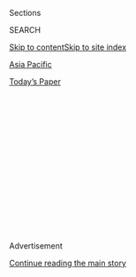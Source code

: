 <div id="app">

<div>

<div>

<div>

<div class="NYTAppHideMasthead css-1q2w90k e1suatyy0">

<div class="section css-ui9rw0 e1suatyy2">

<div class="css-eph4ug er09x8g0">

<div class="css-6n7j50">

</div>

<span class="css-1dv1kvn">Sections</span>

<div class="css-10488qs">

<span class="css-1dv1kvn">SEARCH</span>

</div>

[Skip to content](#site-content)[Skip to site index](#site-index)

</div>

<div id="masthead-section-label" class="css-1wr3we4 eaxe0e00">

[Asia
Pacific](https://www.nytimes3xbfgragh.onion/section/world/asia)

</div>

<div class="css-10698na e1huz5gh0">

</div>

</div>

<div id="masthead-bar-one" class="section hasLinks css-15hmgas e1csuq9d3">

<div class="css-uqyvli e1csuq9d0">

</div>

<div class="css-1uqjmks e1csuq9d1">

</div>

<div class="css-9e9ivx">

[](https://myaccount.nytimes3xbfgragh.onion/auth/login?response_type=cookie&client_id=vi)

</div>

<div class="css-1bvtpon e1csuq9d2">

[Today’s
Paper](https://www.nytimes3xbfgragh.onion/section/todayspaper)

</div>

</div>

</div>

</div>

<div data-aria-hidden="false">

<div id="site-content" data-role="main">

<div>

<div class="css-1aor85t" style="opacity:0.000000001;z-index:-1;visibility:hidden">

<div class="css-1hqnpie">

<div class="css-epjblv">

<span class="css-17xtcya">[Asia
Pacific](/section/world/asia)</span><span class="css-x15j1o">|</span><span class="css-fwqvlz">Worst
Clash in Decades on Disputed India-China Border Kills 20 Indian
Troops</span>

</div>

<div class="css-k008qs">

<div class="css-1iwv8en">

<span class="css-18z7m18"></span>

<div>

</div>

</div>

<span class="css-1n6z4y">https://nyti.ms/30KpacT</span>

<div class="css-1705lsu">

<div class="css-4xjgmj">

<div class="css-4skfbu" data-role="toolbar" data-aria-label="Social Media Share buttons, Save button, and Comments Panel with current comment count" data-testid="share-tools">

  - 
  - 
  - 
  - 
    
    <div class="css-6n7j50">
    
    </div>

  - 
  - 

</div>

</div>

</div>

</div>

</div>

</div>

<div class="css-13pd83m">

</div>

<div id="top-wrapper" class="css-1sy8kpn">

<div id="top-slug" class="css-l9onyx">

Advertisement

</div>

[Continue reading the main
story](#after-top)

<div class="ad top-wrapper" style="text-align:center;height:100%;display:block;min-height:250px">

<div id="top" class="place-ad" data-position="top" data-size-key="top">

</div>

</div>

<div id="after-top">

</div>

</div>

<div>

<div id="sponsor-wrapper" class="css-1hyfx7x">

<div id="sponsor-slug" class="css-19vbshk">

Supported by

</div>

[Continue reading the main
story](#after-sponsor)

<div id="sponsor" class="ad sponsor-wrapper" style="text-align:center;height:100%;display:block">

</div>

<div id="after-sponsor">

</div>

</div>

<div class="css-186x18t">

</div>

<div class="css-1vkm6nb ehdk2mb0">

# Worst Clash in Decades on Disputed India-China Border Kills 20 Indian Troops

</div>

Under nationalist leaders, the nuclear-armed rivals have been
increasingly assertive toward neighbors, risking open conflict. They
have contested their Himalayan border for generations.

<div class="css-79elbk" data-testid="photoviewer-wrapper">

<div class="css-z3e15g" data-testid="photoviewer-wrapper-hidden">

</div>

<div class="css-1a48zt4 ehw59r15" data-testid="photoviewer-children">

![<span class="css-16f3y1r e13ogyst0" data-aria-hidden="true">Protesting
in Ahmedabad, India, on Tuesday after 20 Indian soldiers were killed in
a confrontation with Chinese troops along their disputed border high in
the
Himalayas.</span><span class="css-cnj6d5 e1z0qqy90" itemprop="copyrightHolder"><span class="css-1ly73wi e1tej78p0">Credit...</span><span><span>Ajit
Solanki/Associated
Press</span></span></span>](https://static01.graylady3jvrrxbe.onion/images/2020/06/16/world/16india-china2/merlin_173582595_29c6957d-37f0-4340-90f5-20e2fa36dc03-articleLarge.jpg?quality=75&auto=webp&disable=upscale)

</div>

</div>

<div class="css-18e8msd">

<div class="css-otjvjh epjyd6m0">

<div class="css-nmf14i ey68jwv0" data-aria-hidden="true">

[![Jeffrey
Gettleman](https://static01.graylady3jvrrxbe.onion/images/2018/10/10/multimedia/author-jeffrey-gettleman/author-jeffrey-gettleman-thumbLarge.png
"Jeffrey Gettleman")](https://www.nytimes3xbfgragh.onion/by/jeffrey-gettleman)[![Hari
Kumar](https://static01.graylady3jvrrxbe.onion/images/2019/12/13/reader-center/author-hari-kumar/author-hari-kumar-thumbLarge.png
"Hari Kumar")](https://www.nytimes3xbfgragh.onion/by/hari-kumar)[![Sameer
Yasir](https://static01.graylady3jvrrxbe.onion/images/2019/11/22/reader-center/author-sameer-yasir/author-sameer-yasir-thumbLarge.png
"Sameer Yasir")](https://www.nytimes3xbfgragh.onion/by/sameer-yasir)

</div>

<div class="css-1baulvz">

By [<span class="css-1baulvz" itemprop="name">Jeffrey
Gettleman</span>](https://www.nytimes3xbfgragh.onion/by/jeffrey-gettleman),
[<span class="css-1baulvz" itemprop="name">Hari
Kumar</span>](https://www.nytimes3xbfgragh.onion/by/hari-kumar) and
[<span class="css-1baulvz last-byline" itemprop="name">Sameer
Yasir</span>](https://www.nytimes3xbfgragh.onion/by/sameer-yasir)

</div>

</div>

  - 
    
    <div class="css-ld3wwf e16638kd2">
    
    Published June 16, 2020Updated June 29,
    2020
    
    </div>

  - 
    
    <div class="css-4xjgmj">
    
    <div class="css-pvvomx" data-role="toolbar" data-aria-label="Social Media Share buttons, Save button, and Comments Panel with current comment count" data-testid="share-tools">
    
      - 
      - 
      - 
      - 
        
        <div class="css-6n7j50">
        
        </div>
    
      - 
      - 
    
    </div>
    
    </div>

</div>

</div>

<div class="section meteredContent css-1r7ky0e" name="articleBody" itemprop="articleBody">

<div class="css-1fanzo5 StoryBodyCompanionColumn">

<div class="css-53u6y8">

NEW DELHI — The worst [border clash between India and
China](https://www.nytimes3xbfgragh.onion/2020/06/17/world/asia/india-china-border-clashes.html)
in more than 40 years left 20 Indian soldiers dead and dozens believed
captured, Indian officials said on Tuesday, raising tensions between
nuclear-armed rivals who have increasingly been flexing their diplomatic
and military muscle.

For the past several weeks, after [a series of
brawls](https://www.nytimes3xbfgragh.onion/2020/05/30/world/asia/india-china-border.html)
along their disputed border, China and India have been building up their
forces in the remote Galwan Valley, high up in the Himalayas.

As they dug into opposing positions, adding tinder to a long-smoldering
conflict, China took an especially muscular posture, sending in
artillery, armored personnel carriers, dump trucks and excavators. On
Monday night, a huge fight broke out between Chinese and Indian troops
in roughly the same barren area where these two nations, the world’s
most populous, had fought a war in 1962.

Military and political analysts say the two countries do not want a
further escalation — particularly India, where military forces are
nowhere near as powerful as China’s — but they may struggle to find a
way out of the conflict that does not hint at backing down.

</div>

</div>

<div class="css-1fanzo5 StoryBodyCompanionColumn">

<div class="css-53u6y8">

Both countries and their nationalist leaders, President Xi Jinping of
China and Prime Minister [Narendra
Modi](https://www.nytimes3xbfgragh.onion/2020/06/17/world/asia/india-china-border-clashes.html)
of India, have taken increasingly assertive postures that pose real
risks of the conflict spinning out of control.

“Neither PM Modi or President Xi want a war, but neither can relinquish
their territorial claims either,” said [Ashley J.
Tellis,](https://carnegieendowment.org/experts/198)a senior fellow at
the Carnegie Endowment for International Peace in Washington.

</div>

</div>

<div class="css-79elbk" data-testid="photoviewer-wrapper">

<div class="css-z3e15g" data-testid="photoviewer-wrapper-hidden">

</div>

<div class="css-1a48zt4 ehw59r15" data-testid="photoviewer-children">

![<span class="css-16f3y1r e13ogyst0" data-aria-hidden="true">An Indian
soldier near a checkpoint along the Srinagar-Leh National highway,
limiting access to the disputed Ladakh region, on
Tuesday.</span><span class="css-cnj6d5 e1z0qqy90" itemprop="copyrightHolder"><span class="css-1ly73wi e1tej78p0">Credit...</span><span>Faisal
Khan/Anadolu Agency, via Getty
Images</span></span>](https://static01.graylady3jvrrxbe.onion/images/2020/06/16/world/16india-china/16india-china-articleLarge.jpg?quality=75&auto=webp&disable=upscale)

</div>

</div>

<div class="css-1fanzo5 StoryBodyCompanionColumn">

<div class="css-53u6y8">

What’s happening along the Himalayan border is an unusual kind of
warfare. As in the brawls last month, Chinese and Indian soldiers fought
fiercely without firing a shot — at least that’s what officials on both
sides contend. They say the soldiers followed their de facto border code
not to use firearms and went at each other with fists, rocks and wooden
clubs, some possibly studded with nails or wrapped in barbed wire.

At first, India’s military said only three Indian troops had been killed
in the clash, where the Ladakh region of India abuts Aksai Chin, an area
controlled by China but claimed by both countries. But late Tuesday
night, a military spokesman said that 17 other Indian soldiers had
succumbed to injuries sustained in the clash, bringing the total dead to
20.

</div>

</div>

<div class="css-1fanzo5 StoryBodyCompanionColumn">

<div class="css-53u6y8">

An Indian commander said dozens of soldiers were missing, apparently
captured by the Chinese. Indian television channels reported that
several Chinese soldiers had been killed, as well, citing high-level
Indian government sources. Chinese officials did not comment on that.

It’s not clear what India can do now. Mr. Modi and his Hindu nationalist
party have pursued a forceful foreign policy that emphasizes India’s
growing role in the world and last year, after a devastating suicide
attack that India blamed on a Pakistani terror group, Mr. Modi ordered
airstrikes on
[Pakistan](https://www.nytimes3xbfgragh.onion/2020/06/29/world/asia/pakistan-stock-exchange-shooting.html),
bringing the two countries to the brink of war.  
  
But India is in no shape to risk a war against China — especially now,
as it slips deeper into the economic and health crisis caused by the
coronavirus, which has cost the country more than 100 million
jobs.<span class="css-8l6xbc evw5hdy0"> </span>

“Whatever India might want to do it’s not in a position to do,” said
Bharat Karnad, a professor of security studies at the Center for Policy
Research at New Delhi.

“The Modi government is in a difficult position,” he said. “This is
bound to escalate.”

And, he added, “we are not prepared for this kind of escalation.”

Mr. Xi has been doubling [down on China’s territorial claims across
Asia](https://www.nytimes3xbfgragh.onion/2020/05/24/world/asia/china-hong-kong-taiwan.html),
backing up arguments with the threat of force or sometimes even the use
of force. In recent weeks, the Chinese have tightened their grip on the
semiautonomous region of Hong Kong; menaced Taiwan; and sunk a
Vietnamese fishing boat in the South China
Sea.

</div>

</div>

<div class="css-79elbk" data-testid="photoviewer-wrapper">

<div class="css-z3e15g" data-testid="photoviewer-wrapper-hidden">

</div>

<div class="css-1a48zt4 ehw59r15" data-testid="photoviewer-children">

<div class="css-1xdhyk6 erfvjey0">

<span class="css-1ly73wi e1tej78p0">Image</span>

<div class="css-zjzyr8">

<div data-testid="lazyimage-container" style="height:265.5111111111111px">

</div>

</div>

</div>

<span class="css-16f3y1r e13ogyst0" data-aria-hidden="true">China’s
leader, Xi Jinping, and Prime Minister Narendra Modi of India in
Mamallapuram, India, last
year.</span><span class="css-cnj6d5 e1z0qqy90" itemprop="copyrightHolder"><span class="css-1ly73wi e1tej78p0">Credit...</span><span>Associated
Press</span></span>

</div>

</div>

<div class="css-1fanzo5 StoryBodyCompanionColumn">

<div class="css-53u6y8">

The upshot, scholars say, is a dangerous break from the past. China and
India, with their growing ambitions and growing militaries are
increasingly bumping up against each other along their 2,100-mile
border.

</div>

</div>

<div class="css-1fanzo5 StoryBodyCompanionColumn">

<div class="css-53u6y8">

“Over the past several decades there’s been incessant confrontation
between China and India, but proudly there have been no shots fired or
deaths,” said Long Xingchun, a professor at China West Normal University
in southwest China who studies relations with India.  
  
But now, he added, neither side is as willing to compromise, raising the
risks of more fighting, even if the countries don’t actually want to go
to war.

“There was no reason for this to happen,” he said. “Unless it was a
military standoff that got out of control.”

The State Department in Washington said the United States was “closely
monitoring”<span class="css-8l6xbc evw5hdy0"> </span>the dispute. “Both
India and China have expressed a desire to de-escalate, and we support a
peaceful resolution of the current situation,” the department said in a
statement.

It’s difficult to know the exact trigger or severity of the fighting.
[The Galwan
Valley](https://www.indiatoday.in/india/story/india-china-border-faceoff-exclusive-maps-pangong-tso-ladakh-galwan-1688727-2020-06-13)
is a rocky, icy, inhospitable slice of the Himalayas, off-limits to all
but a few lonely herdsmen and Indian and Chinese troops. Each side was
quick to blame the other for violence along the Line of Actual Control,
the boundary that emerged from the 1962 war.

“The Indian military broke their promises and once again crossed the
Line of Actual Control to engage in illegal activities,” Col. Zhang
Shuili, a Chinese military spokesman, said [in a
statement](http://m.news.cctv.com/2020/06/16/ARTI5CoAVcHZBNXfje73CE1y200616.shtml).
“They deliberately launched a provocative assault, leading to an intense
physical clash that caused death and
injury.”

</div>

</div>

<div id="china-india-border-map" class="section interactive-content interactive-size-scoop css-1yis4ty" data-id="100000007165222">

<div class="css-17ih8de interactive-body" data-sourceid="100000007165222">

<div id="g-india_china_conflicts-box" class="ai2html">

<div id="g-india_china_conflicts-1200" class="g-artboard" style="width:1200px; height:845px;" data-aspect-ratio="1.42" data-min-width="1200">

<div style="">

</div>

![](data:image/gif;base64,R0lGODlhCgAKAIAAAB8fHwAAACH5BAEAAAAALAAAAAAKAAoAAAIIhI+py+0PYysAOw==)

<div id="g-ai0-1" class="g-disputed_label g-aiAbs" style="top:5.5621%;left:33.9829%;width:12.6667%;">

Line of
Actual

Control

</div>

<div id="g-ai0-2" class="g-country_labels g-aiAbs g-aiPointText" style="top:6.8931%;margin-top:-8.2px;left:92.5532%;margin-left:-34px;width:68px;">

CHINA

</div>

<div id="g-ai0-3" class="g-country_labels g-aiAbs g-aiPointText" style="top:9.4967%;margin-top:-8.2px;left:82.296%;margin-left:-46.5px;width:93px;">

PAKISTAN

</div>

<div id="g-ai0-4" class="g-conflict_labels g-aiAbs g-aiPointText" style="top:9.8537%;margin-top:-9.3px;left:14.4754%;margin-left:-82px;width:164px;">

Diamer Bhasha
dam

</div>

<div id="g-ai0-5" class="g-country_labels g-aiAbs g-aiPointText" style="top:11.1625%;margin-top:-10.3px;left:27.9222%;margin-left:-38px;width:76px;">

CHINA

</div>

<div id="g-ai0-6" class="g-country_labels g-aiAbs g-aiPointText" style="transform: matrix(0.9276,0.3737,-0.3737,0.9276,0,0);transform-origin: 50% 56.0629385120933%;-webkit-transform: matrix(0.9276,0.3737,-0.3737,0.9276,0,0);-webkit-transform-origin: 50% 56.0629385120933%;-ms-transform: matrix(0.9276,0.3737,-0.3737,0.9276,0,0);-ms-transform-origin: 50% 56.0629385120933%;top:12.3369%;margin-top:-8.2px;left:92.0154%;margin-left:-34.5px;width:69px;">

NEPAL

</div>

<div id="g-ai0-7" class="g-label-test g-aiAbs g-aiPointText" style="top:16.7201%;margin-top:-27.3px;left:23.0335%;margin-left:-81.5px;width:163px;">

GILGIT-

BALTISTAN

Controlled by
Pakistan

</div>

<div id="g-ai0-8" class="g-country_labels g-aiAbs g-aiPointText" style="top:16.479%;margin-top:-9.2px;left:89.6147%;margin-left:-55px;width:110px;">

Area of
detail

</div>

<div id="g-ai0-9" class="g-disputed_label g-aiAbs g-aiPointText" style="top:17.7846%;margin-top:-19.3px;left:49.4587%;width:155px;">

Disputed borders

or cease-fire
lines

</div>

<div id="g-ai0-10" class="g-country_labels g-aiAbs g-aiPointText" style="top:18.8548%;margin-top:-10.3px;left:41.2601%;margin-left:-38px;width:76px;">

CHINA

</div>

<div id="g-ai0-11" class="g-country_labels g-aiAbs g-aiPointText" style="top:21.2126%;margin-top:-8.2px;left:87.2177%;margin-left:-31.5px;width:63px;">

INDIA

</div>

<div id="g-ai0-12" class="g-conflict_labels g-aiAbs g-aiPointText" style="top:22.7531%;margin-top:-10.3px;left:37.2921%;width:119px;">

Galwan
Valley

</div>

<div id="g-ai0-13" class="g-_Layer_ g-aiAbs g-aiPointText" style="top:27.4893%;margin-top:-9.3px;left:24.26%;margin-left:-70px;width:140px;">

Controlled by
India

</div>

<div id="g-ai0-14" class="g-water_labels g-aiAbs g-aiPointText" style="top:29.4154%;margin-top:-14.6px;left:94.2305%;margin-left:-28px;width:56px;">

Bay
of

Bengal

</div>

<div id="g-ai0-15" class="g-conflict_labels g-aiAbs g-aiPointText" style="top:31.7472%;margin-top:-9.3px;left:40.7122%;width:110px;">

Pangong
Tso

</div>

<div id="g-ai0-16" class="g-water_labels g-aiAbs g-aiPointText" style="top:32.6106%;margin-top:-14.6px;left:81.8754%;margin-left:-31px;width:62px;">

Arabian

Sea

</div>

<div id="g-ai0-17" class="g-country_labels g-aiAbs g-aiPointText" style="top:33.2846%;margin-top:-18.3px;left:21.6389%;margin-left:-71px;width:142px;">

JAMMU

AND
KASHMIR

</div>

<div id="g-ai0-18" class="g-country_labels g-aiAbs g-aiPointText" style="top:32.2195%;margin-top:-9.3px;left:33.8162%;margin-left:-44.5px;width:89px;">

LADAKH

</div>

<div id="g-ai0-19" class="g-country_labels g-aiAbs g-aiPointText" style="top:38.1447%;margin-top:-10.3px;left:61.6368%;margin-left:-38px;width:76px;">

CHINA

</div>

<div id="g-ai0-20" class="g-country_labels g-aiAbs g-aiPointText" style="top:39.5649%;margin-top:-10.3px;left:42.324%;margin-left:-34.5px;width:69px;">

CHINA

</div>

<div id="g-ai0-21" class="g-country_labels g-aiAbs g-aiPointText" style="top:45.482%;margin-top:-10.3px;left:7.248%;margin-left:-53px;width:106px;">

PAKISTAN

</div>

<div id="g-ai0-22" class="g-conflict_labels g-aiAbs g-aiPointText" style="top:58.4927%;margin-top:-18.3px;left:50.6051%;margin-left:-41px;width:82px;">

Lipulekh

Pass

</div>

<div id="g-ai0-23" class="g-country_labels g-aiAbs g-aiPointText" style="top:70.5708%;margin-top:-10.3px;left:31.3018%;margin-left:-35px;width:70px;">

INDIA

</div>

<div id="g-ai0-24" class="g-conflict_labels g-aiAbs g-aiPointText" style="top:77.3093%;margin-top:-9.3px;left:90.991%;margin-left:-39.5px;width:79px;">

Naku
La

</div>

<div id="g-ai0-25" class="g-country_labels g-aiAbs g-aiPointText" style="top:79.6832%;margin-top:-10.3px;left:66.5271%;margin-left:-38.5px;width:77px;">

NEPAL

</div>

<div id="g-ai0-26" class="g-country_labels g-aiAbs g-aiPointText" style="top:86.9022%;margin-top:-10.3px;left:96.7575%;margin-left:-46.5px;width:93px;">

BHUTAN

</div>

<div id="g-ai0-27" class="g-country_labels g-aiAbs g-aiPointText" style="top:94.9494%;margin-top:-10.3px;left:2.4509%;width:93px;">

100
miles

</div>

<div id="g-ai0-28" class="g-country_labels g-aiAbs g-aiPointText" style="top:97.7897%;margin-top:-10.3px;left:93.932%;margin-left:-69.5px;width:139px;">

BANGLADESH

</div>

</div>

<div id="g-india_china_conflicts-900" class="g-artboard" style="width:900px; height:633.750000000007px;" data-aspect-ratio="1.42" data-min-width="900" data-max-width="1199">

<div style="">

</div>

![](data:image/gif;base64,R0lGODlhCgAKAIAAAB8fHwAAACH5BAEAAAAALAAAAAAKAAoAAAIIhI+py+0PYysAOw==)

<div id="g-ai1-1" class="g-disputed_label g-aiAbs" style="top:2.3669%;left:33.6819%;width:16.8889%;">

Line of
Actual

Control

</div>

<div id="g-ai1-2" class="g-conflict_labels g-aiAbs g-aiPointText" style="top:9.4302%;margin-top:-9.8px;left:14.5745%;margin-left:-82px;width:164px;">

Diamer Bhasha
dam

</div>

<div id="g-ai1-3" class="g-country_labels_copy g-aiAbs g-aiPointText" style="top:9.1909%;margin-top:-8.2px;left:90.0581%;margin-left:-34px;width:68px;">

CHINA

</div>

<div id="g-ai1-4" class="g-country_labels g-aiAbs g-aiPointText" style="top:10.8506%;margin-top:-8.8px;left:27.9905%;margin-left:-33.5px;width:67px;">

CHINA

</div>

<div id="g-ai1-5" class="g-country_labels_copy g-aiAbs g-aiPointText" style="top:12.6622%;margin-top:-8.2px;left:76.3819%;margin-left:-46.5px;width:93px;">

PAKISTAN

</div>

<div id="g-ai1-6" class="g-label-test g-aiAbs g-aiPointText" style="top:16.5093%;margin-top:-21.6px;left:23.4336%;margin-left:-67.5px;width:135px;">

GILGIT-

BALTISTAN

Controlled by
Pakistan

</div>

<div id="g-ai1-7" class="g-country_labels_copy g-aiAbs g-aiPointText" style="transform: matrix(0.9276,0.3737,-0.3737,0.9276,0,0);transform-origin: 50% 56.0627590290112%;-webkit-transform: matrix(0.9276,0.3737,-0.3737,0.9276,0,0);-webkit-transform-origin: 50% 56.0627590290112%;-ms-transform: matrix(0.9276,0.3737,-0.3737,0.9276,0,0);-ms-transform-origin: 50% 56.0627590290112%;top:16.4492%;margin-top:-8.2px;left:89.3409%;margin-left:-34.5px;width:69px;">

NEPAL

</div>

<div id="g-ai1-8" class="g-disputed_label g-aiAbs" style="top:14.8323%;left:49.1439%;width:14.3333%;">

Disputed borders

or cease-fire
lines

</div>

<div id="g-ai1-9" class="g-country_labels g-aiAbs g-aiPointText" style="top:18.5823%;margin-top:-8.8px;left:41.2666%;margin-left:-33.5px;width:67px;">

CHINA

</div>

<div id="g-ai1-10" class="g-country_labels_copy g-aiAbs g-aiPointText" style="top:21.972%;margin-top:-9.2px;left:86.1401%;margin-left:-55px;width:110px;">

Area of
detail

</div>

<div id="g-ai1-11" class="g-conflict_labels g-aiAbs g-aiPointText" style="top:22.369%;margin-top:-9.8px;left:37.2827%;width:119px;">

Galwan
Valley

</div>

<div id="g-ai1-12" class="g-_Layer_ g-aiAbs g-aiPointText" style="top:27.176%;margin-top:-7.2px;left:24.555%;margin-left:-58.5px;width:117px;">

Controlled by
India

</div>

<div id="g-ai1-13" class="g-country_labels_copy g-aiAbs g-aiPointText" style="top:28.2836%;margin-top:-8.2px;left:82.9441%;margin-left:-31.5px;width:63px;">

INDIA

</div>

<div id="g-ai1-14" class="g-conflict_labels g-aiAbs g-aiPointText" style="top:31.2053%;margin-top:-9.8px;left:40.6868%;width:110px;">

Pangong
Tso

</div>

<div id="g-ai1-15" class="g-country_labels g-aiAbs g-aiPointText" style="top:33.0421%;margin-top:-14.4px;left:22.3929%;margin-left:-59px;width:118px;">

JAMMU

AND
KASHMIR

</div>

<div id="g-ai1-16" class="g-country_labels g-aiAbs g-aiPointText" style="top:31.906%;margin-top:-7.2px;left:33.734%;margin-left:-37.5px;width:75px;">

LADAKH

</div>

<div id="g-ai1-17" class="g-country_labels g-aiAbs g-aiPointText" style="top:37.8328%;margin-top:-8.8px;left:61.5485%;margin-left:-33.5px;width:67px;">

CHINA

</div>

<div id="g-ai1-18" class="g-water_labels_copy g-aiAbs g-aiPointText" style="top:39.2204%;margin-top:-14.6px;left:92.2946%;margin-left:-28px;width:56px;">

Bay
of

Bengal

</div>

<div id="g-ai1-19" class="g-country_labels g-aiAbs g-aiPointText" style="top:39.0952%;margin-top:-8.8px;left:42.3901%;margin-left:-33.5px;width:67px;">

CHINA

</div>

<div id="g-ai1-20" class="g-water_labels_copy g-aiAbs g-aiPointText" style="top:43.4809%;margin-top:-14.6px;left:75.8211%;margin-left:-31px;width:62px;">

Arabian

Sea

</div>

<div id="g-ai1-21" class="g-country_labels g-aiAbs g-aiPointText" style="top:46.1958%;margin-top:-8.8px;left:9.8635%;margin-left:-45.5px;width:91px;">

PAKISTAN

</div>

<div id="g-ai1-22" class="g-conflict_labels g-aiAbs g-aiPointText" style="top:57.3355%;margin-top:-19.4px;left:50.7258%;margin-left:-41px;width:82px;">

Lipulekh

Pass

</div>

<div id="g-ai1-23" class="g-country_labels g-aiAbs g-aiPointText" style="top:68.4443%;margin-top:-8.8px;left:31.3513%;margin-left:-31px;width:62px;">

INDIA

</div>

<div id="g-ai1-24" class="g-conflict_labels g-aiAbs g-aiPointText" style="top:76.6491%;margin-top:-9.8px;left:90.7294%;margin-left:-39.5px;width:79px;">

Naku
La

</div>

<div id="g-ai1-25" class="g-country_labels g-aiAbs g-aiPointText" style="top:78.7007%;margin-top:-8.8px;left:66.1463%;margin-left:-34px;width:68px;">

NEPAL

</div>

<div id="g-ai1-26" class="g-country_labels g-aiAbs g-aiPointText" style="top:86.2747%;margin-top:-8.8px;left:96.391%;margin-left:-40px;width:80px;">

BHUTAN

</div>

<div id="g-ai1-27" class="g-country_labels g-aiAbs g-aiPointText" style="top:94.398%;margin-top:-8.2px;left:2.6031%;width:77px;">

100
miles

</div>

<div id="g-ai1-28" class="g-country_labels g-aiAbs g-aiPointText" style="top:97.1622%;margin-top:-8.8px;left:93.33%;margin-left:-59.5px;width:119px;">

BANGLADESH

</div>

</div>

<div id="g-india_china_conflicts-600" class="g-artboard" style="width:600px; height:422.500000000009px;" data-aspect-ratio="1.42" data-min-width="600" data-max-width="899">

<div style="">

</div>

![](data:image/gif;base64,R0lGODlhCgAKAIAAAB8fHwAAACH5BAEAAAAALAAAAAAKAAoAAAIIhI+py+0PYysAOw==)

<div id="g-ai2-1" class="g-disputed_label g-aiAbs" style="top:2.3669%;left:31.3426%;width:25.3333%;">

Line of
Actual

Control

</div>

<div id="g-ai2-2" class="g-conflict_labels g-aiAbs g-aiPointText" style="top:6.2046%;margin-top:-14.2px;left:9.8891%;margin-left:-46px;width:92px;">

Diamer

Bhasha
dam

</div>

<div id="g-ai2-3" class="g-country_labels g-aiAbs g-aiPointText" style="top:9.412%;margin-top:-8.8px;left:26.1982%;margin-left:-32px;width:64px;">

CHINA

</div>

<div id="g-ai2-4" class="g-country_labels_copy_2 g-aiAbs g-aiPointText" style="top:9.7491%;margin-top:-6.2px;left:90.4451%;margin-left:-27px;width:54px;">

CHINA

</div>

<div id="g-ai2-5" class="g-country_labels g-aiAbs g-aiPointText" style="top:15.5332%;margin-top:-21.6px;left:18.5432%;margin-left:-67.5px;width:135px;">

GILGIT-

BALTISTAN

Controlled by
Pakistan

</div>

<div id="g-ai2-6" class="g-country_labels_copy_2 g-aiAbs g-aiPointText" style="top:12.826%;margin-top:-6.2px;left:76.3589%;margin-left:-35.5px;width:71px;">

PAKISTAN

</div>

<div id="g-ai2-7" class="g-disputed_label g-aiAbs g-aiPointText" style="top:17.7548%;margin-top:-16px;left:48.9338%;width:124px;">

Disputed borders

or cease-fire
lines

</div>

<div id="g-ai2-8" class="g-country_labels_copy_2 g-aiAbs g-aiPointText" style="transform: matrix(0.9276,0.3737,-0.3737,0.9276,0,0);transform-origin: 50% 58.0776208882228%;-webkit-transform: matrix(0.9276,0.3737,-0.3737,0.9276,0,0);-webkit-transform-origin: 50% 58.0776208882228%;-ms-transform: matrix(0.9276,0.3737,-0.3737,0.9276,0,0);-ms-transform-origin: 50% 58.0776208882228%;top:17.0864%;margin-top:-6.2px;left:89.7579%;margin-left:-27.5px;width:55px;">

NEPAL

</div>

<div id="g-ai2-9" class="g-country_labels g-aiAbs g-aiPointText" style="top:18.4061%;margin-top:-8.8px;left:40.0124%;margin-left:-32px;width:64px;">

CHINA

</div>

<div id="g-ai2-10" class="g-country_labels_copy_2 g-aiAbs g-aiPointText" style="top:22.7726%;margin-top:-8.2px;left:86.0954%;margin-left:-49px;width:98px;">

Area of
detail

</div>

<div id="g-ai2-11" class="g-conflict_labels g-aiAbs g-aiPointText" style="top:22.7726%;margin-top:-8.2px;left:35.7167%;width:100px;">

Galwan
Valley

</div>

<div id="g-ai2-12" class="g-_Layer_ g-aiAbs g-aiPointText" style="top:27.0362%;margin-top:-7.2px;left:21.6658%;margin-left:-58.5px;width:117px;">

Controlled by
India

</div>

<div id="g-ai2-13" class="g-country_labels_copy_2 g-aiAbs g-aiPointText" style="top:28.684%;margin-top:-6.2px;left:82.9425%;margin-left:-25px;width:50px;">

INDIA

</div>

<div id="g-ai2-14" class="g-country_labels g-aiAbs g-aiPointText" style="top:32.2377%;margin-top:-7.2px;left:31.0396%;margin-left:-37.5px;width:75px;">

LADAKH

</div>

<div id="g-ai2-15" class="g-country_labels g-aiAbs g-aiPointText" style="top:34.1785%;margin-top:-14.4px;left:17.4641%;margin-left:-59px;width:118px;">

JAMMU

AND
KASHMIR

</div>

<div id="g-ai2-16" class="g-conflict_labels g-aiAbs g-aiPointText" style="top:33.1868%;margin-top:-8.2px;left:39.5578%;width:94px;">

Pangong
Tso

</div>

<div id="g-ai2-17" class="g-water_labels_copy_2 g-aiAbs g-aiPointText" style="top:40.3082%;margin-top:-10.3px;left:92.4214%;margin-left:-22.5px;width:45px;">

Bay
of

Bengal

</div>

<div id="g-ai2-18" class="g-country_labels g-aiAbs g-aiPointText" style="top:40.4179%;margin-top:-8.8px;left:56.7345%;margin-left:-32px;width:64px;">

CHINA

</div>

<div id="g-ai2-19" class="g-country_labels g-aiAbs g-aiPointText" style="top:41.7153%;margin-top:-8.2px;left:41.2759%;margin-left:-30.5px;width:61px;">

CHINA

</div>

<div id="g-ai2-20" class="g-water_labels_copy_2 g-aiAbs g-aiPointText" style="top:44.5686%;margin-top:-10.3px;left:75.4598%;margin-left:-24.5px;width:49px;">

Arabian

Sea

</div>

<div id="g-ai2-21" class="g-country_labels g-aiAbs g-aiPointText" style="top:45.8617%;margin-top:-8.8px;left:6.7117%;margin-left:-43px;width:86px;">

PAKISTAN

</div>

<div id="g-ai2-22" class="g-conflict_labels g-aiAbs g-aiPointText" style="top:62.2519%;margin-top:-16px;left:50.7368%;margin-left:-35.5px;width:71px;">

Lipulekh

Pass

</div>

<div id="g-ai2-23" class="g-country_labels g-aiAbs g-aiPointText" style="top:74.7374%;margin-top:-8.8px;left:28.3235%;margin-left:-29.5px;width:59px;">

INDIA

</div>

<div id="g-ai2-24" class="g-conflict_labels g-aiAbs g-aiPointText" style="top:83.1277%;margin-top:-8.2px;left:94.3305%;margin-left:-34px;width:68px;">

Naku
La

</div>

<div id="g-ai2-25" class="g-country_labels g-aiAbs g-aiPointText" style="top:86.8084%;margin-top:-8.8px;left:68.5866%;margin-left:-32.5px;width:65px;">

NEPAL

</div>

<div id="g-ai2-26" class="g-country_labels g-aiAbs g-aiPointText" style="top:94.7285%;margin-top:-7.2px;left:2.0101%;width:72px;">

100
miles

</div>

</div>

<div id="g-india_china_conflicts-460" class="g-artboard" style="width:460px; height:428.451402361268px;" data-aspect-ratio="1.074" data-min-width="460" data-max-width="599">

<div style="">

</div>

![](data:image/gif;base64,R0lGODlhCgAKAIAAAB8fHwAAACH5BAEAAAAALAAAAAAKAAoAAAIIhI+py+0PYysAOw==)

<div id="g-ai3-1" class="g-disputed_label g-aiAbs" style="top:2.334%;left:28.9781%;width:33.0435%;">

Line of
Actual

Control

</div>

<div id="g-ai3-2" class="g-country_labels_copy_3 g-aiAbs g-aiPointText" style="top:6.1216%;margin-top:-7.2px;left:90.6167%;margin-left:-32px;width:64px;">

CHINA

</div>

<div id="g-ai3-3" class="g-country_labels g-aiAbs g-aiPointText" style="top:8.5678%;margin-top:-6.7px;left:22.1925%;margin-left:-26.5px;width:53px;">

CHINA

</div>

<div id="g-ai3-4" class="g-country_labels g-aiAbs" style="top:9.3359%;left:16.4909%;margin-left:-13.2609%;width:26.5217%;">

GILGIT-

BALTISTAN

Controlled by
Pakistan

</div>

<div id="g-ai3-5" class="g-key_numbers g-aiAbs g-aiPointText" style="top:12.8832%;margin-top:-7.2px;left:6.3485%;width:29px;">

1

</div>

<div id="g-ai3-6" class="g-disputed_label g-aiAbs g-aiPointText" style="bottom:81.1812%;left:47.921%;width:116px;">

Disputed borders

or cease-fire
lines

</div>

<div id="g-ai3-7" class="g-country_labels_copy_3 g-aiAbs g-aiPointText" style="top:16.1508%;margin-top:-7.2px;left:86.893%;margin-left:-46px;width:92px;">

Area of
detail

</div>

<div id="g-ai3-8" class="g-country_labels g-aiAbs g-aiPointText" style="top:16.27%;margin-top:-6.7px;left:38.0843%;margin-left:-26.5px;width:53px;">

CHINA

</div>

<div id="g-ai3-9" class="g-key_numbers g-aiAbs g-aiPointText" style="top:19.4184%;margin-top:-7.2px;left:32.5391%;width:29px;">

2

</div>

<div id="g-ai3-10" class="g-country_labels_copy_3 g-aiAbs g-aiPointText" style="top:21.7593%;margin-top:-7.2px;left:83.8665%;margin-left:-30px;width:60px;">

INDIA

</div>

<div id="g-ai3-11" class="g-_Layer_ g-aiAbs g-aiPointText" style="top:23.1598%;margin-top:-7.2px;left:20.6511%;margin-left:-58.5px;width:117px;">

Controlled by
India

</div>

<div id="g-ai3-12" class="g-country_labels g-aiAbs g-aiPointText" style="top:27.3553%;margin-top:-7.2px;left:28.7473%;margin-left:-37.5px;width:75px;">

LADAKH

</div>

<div id="g-ai3-13" class="g-key_numbers g-aiAbs g-aiPointText" style="top:27.5873%;margin-top:-7.2px;left:35.8214%;width:29px;">

3

</div>

<div id="g-ai3-14" class="g-country_labels g-aiAbs g-aiPointText" style="top:29.2692%;margin-top:-14.4px;left:14.301%;margin-left:-59px;width:118px;">

JAMMU

AND
KASHMIR

</div>

<div id="g-ai3-15" class="g-water_labels_copy_3 g-aiAbs g-aiPointText" style="top:28.553%;margin-top:-7.3px;left:92.9868%;margin-left:-19.5px;width:39px;">

Bay
of

Bengal

</div>

<div id="g-ai3-16" class="g-water_labels_copy_3 g-aiAbs g-aiPointText" style="top:31.8206%;margin-top:-7.3px;left:76.7353%;margin-left:-21px;width:42px;">

Arabian

Sea

</div>

<div id="g-ai3-17" class="g-country_labels g-aiAbs g-aiPointText" style="top:33.0747%;margin-top:-6.7px;left:61.5775%;margin-left:-26.5px;width:53px;">

CHINA

</div>

<div id="g-ai3-18" class="g-country_labels g-aiAbs g-aiPointText" style="top:34.2417%;margin-top:-6.7px;left:39.3857%;margin-left:-26.5px;width:53px;">

CHINA

</div>

<div id="g-ai3-19" class="g-country_labels g-aiAbs g-aiPointText" style="top:37.7427%;margin-top:-6.7px;left:6.356%;margin-left:-34.5px;width:69px;">

PAKISTAN

</div>

<div id="g-ai3-20" class="g-key_numbers g-aiAbs g-aiPointText" style="top:53.2612%;margin-top:-7.2px;left:48.3365%;width:29px;">

4

</div>

<div id="g-ai3-21" class="g-country_labels g-aiAbs g-aiPointText" style="top:59.9155%;margin-top:-6.7px;left:26.0776%;margin-left:-24.5px;width:49px;">

INDIA

</div>

<div id="g-ai3-22" class="g-key_numbers g-aiAbs g-aiPointText" style="top:69.1323%;margin-top:-7.2px;left:94.6011%;width:29px;">

5

</div>

<div id="g-ai3-23" class="g-country_labels g-aiAbs g-aiPointText" style="top:70.1851%;margin-top:-6.7px;left:67.3318%;margin-left:-26.5px;width:53px;">

NEPAL

</div>

<div id="g-ai3-24" class="g-scale g-aiAbs g-aiPointText" style="top:72.6402%;margin-top:-7.2px;left:7.7477%;margin-left:-36px;width:72px;">

100
miles

</div>

<div id="g-ai3-25" class="g-key_numbers g-aiAbs g-aiPointText" style="top:84.0698%;margin-top:-7.2px;left:7.2354%;margin-left:-14.5px;width:29px;">

1

</div>

<div id="g-ai3-26" class="g-key_numbers g-aiAbs g-aiPointText" style="top:84.0698%;margin-top:-7.2px;left:26.3659%;margin-left:-14.5px;width:29px;">

2

</div>

<div id="g-ai3-27" class="g-key_numbers g-aiAbs g-aiPointText" style="top:84.0698%;margin-top:-7.2px;left:45.4963%;margin-left:-14.5px;width:29px;">

3

</div>

<div id="g-ai3-28" class="g-key_numbers g-aiAbs g-aiPointText" style="top:84.0698%;margin-top:-7.2px;left:64.6268%;margin-left:-14.5px;width:29px;">

4

</div>

<div id="g-ai3-29" class="g-key_numbers g-aiAbs g-aiPointText" style="top:84.0698%;margin-top:-7.2px;left:83.7572%;margin-left:-14.5px;width:29px;">

5

</div>

<div id="g-ai3-30" class="g-number_markers g-aiAbs" style="top:87.2911%;left:5.4433%;width:18.0435%;">

Diamer Bhasha
dam

</div>

<div id="g-ai3-31" class="g-number_markers g-aiAbs" style="top:87.2911%;left:24.1643%;width:13.0435%;">

Galwan
Valley

</div>

<div id="g-ai3-32" class="g-number_markers g-aiAbs" style="top:87.2911%;left:43.3834%;width:11.5217%;">

Pangong
Tso

</div>

<div id="g-ai3-33" class="g-number_markers g-aiAbs" style="top:87.2911%;left:62.5599%;width:15.4348%;">

Lipulekh
Pass

</div>

<div id="g-ai3-34" class="g-number_markers g-aiAbs" style="top:87.2911%;left:81.9268%;width:10%;">

Naku
La

</div>

</div>

<div id="g-india_china_conflicts-330" class="g-artboard" style="max-width: 280px;max-height: 681px" data-aspect-ratio="0.411" data-min-width="0" data-max-width="459">

<div style="padding: 0 0 243.0652% 0;">

</div>

![](data:image/gif;base64,R0lGODlhCgAKAIAAAB8fHwAAACH5BAEAAAAALAAAAAAKAAoAAAIIhI+py+0PYysAOw==)

<div id="g-ai4-1" class="g-country_labels g-aiAbs g-aiPointText" style="top:1.8937%;margin-top:-6.2px;left:27.5637%;width:50px;">

CHINA

</div>

<div id="g-ai4-2" class="g-disputed_label g-aiAbs g-aiPointText" style="bottom:94.2563%;left:50.9604%;width:116px;">

Disputed borders

or cease-fire
lines

</div>

<div id="g-ai4-3" class="g-key_numbers g-aiAbs g-aiPointText" style="top:4.0142%;margin-top:-7.2px;left:7.2495%;width:29px;">

1

</div>

<div id="g-ai4-4" class="g-label-test g-aiAbs" style="top:3.8648%;left:18.1479%;margin-left:-10.303%;width:20.6061%;">

Ctrl. by
Pakistan

</div>

<div id="g-ai4-5" class="g-country_labels g-aiAbs g-aiPointText" style="top:5.2598%;margin-top:-6.2px;left:38.9315%;margin-left:-25px;width:50px;">

CHINA

</div>

<div id="g-ai4-6" class="g-key_numbers g-aiAbs g-aiPointText" style="top:7.5049%;margin-top:-7.2px;left:31.5197%;width:29px;">

2

</div>

<div id="g-ai4-7" class="g-key_numbers g-aiAbs g-aiPointText" style="top:10.123%;margin-top:-7.2px;left:37.4241%;margin-left:-14.5px;width:29px;">

3

</div>

<div id="g-ai4-8" class="g-label-test g-aiAbs" style="top:9.7243%;left:22.3218%;margin-left:-13.0303%;width:26.0606%;">

Ctrl. by
India

</div>

<div id="g-ai4-9" class="g-country_labels g-aiAbs g-aiPointText" style="top:12.366%;margin-top:-6.2px;left:63.1831%;margin-left:-25px;width:50px;">

CHINA

</div>

<div id="g-ai4-10" class="g-country_labels g-aiAbs g-aiPointText" style="top:12.7401%;margin-top:-6.2px;left:40.5612%;margin-left:-25px;width:50px;">

CHINA

</div>

<div id="g-ai4-11" class="g-country_labels g-aiAbs g-aiPointText" style="top:13.9868%;margin-top:-6.2px;left:8.4639%;margin-left:-32.5px;width:65px;">

PAKISTAN

</div>

<div id="g-ai4-12" class="g-key_numbers g-aiAbs g-aiPointText" style="top:20.5953%;margin-top:-7.2px;left:50.172%;margin-left:-14.5px;width:29px;">

4

</div>

<div id="g-ai4-13" class="g-country_labels g-aiAbs g-aiPointText" style="top:22.7137%;margin-top:-6.2px;left:26.9378%;margin-left:-23px;width:46px;">

INDIA

</div>

<div id="g-ai4-14" class="g-country_labels g-aiAbs g-aiPointText" style="top:26.2045%;margin-top:-6.2px;left:69.1783%;margin-left:-25.5px;width:51px;">

NEPAL

</div>

<div id="g-ai4-15" class="g-key_numbers g-aiAbs g-aiPointText" style="top:26.5795%;margin-top:-7.2px;left:96.9467%;margin-left:-14.5px;width:29px;">

5

</div>

<div id="g-ai4-16" class="g-scale g-aiAbs g-aiPointText" style="top:30.1939%;margin-top:-6.2px;left:9.2819%;margin-left:-32px;width:64px;">

100
miles

</div>

<div id="g-ai4-17" class="g-key_numbers g-aiAbs g-aiPointText" style="top:35.9298%;margin-top:-7.2px;left:3.0733%;margin-left:-14.5px;width:29px;">

1

</div>

<div id="g-ai4-18" class="g-key_numbers g-aiAbs g-aiPointText" style="top:35.9298%;margin-top:-7.2px;left:24.7142%;margin-left:-14.5px;width:29px;">

2

</div>

<div id="g-ai4-19" class="g-key_numbers g-aiAbs g-aiPointText" style="top:35.9298%;margin-top:-7.2px;left:44.7693%;margin-left:-14.5px;width:29px;">

3

</div>

<div id="g-ai4-20" class="g-key_numbers g-aiAbs g-aiPointText" style="top:35.9298%;margin-top:-7.2px;left:67.8543%;margin-left:-14.5px;width:29px;">

4

</div>

<div id="g-ai4-21" class="g-key_numbers g-aiAbs g-aiPointText" style="top:35.9298%;margin-top:-7.2px;left:90.9521%;margin-left:-14.5px;width:29px;">

5

</div>

<div id="g-ai4-22" class="g-number_markers g-aiAbs" style="top:37.7751%;left:0.5752%;width:18.7879%;">

Diamer Bhasha
dam

</div>

<div id="g-ai4-23" class="g-number_markers g-aiAbs" style="top:37.7751%;left:21.6455%;width:18.1818%;">

Galwan
Valley

</div>

<div id="g-ai4-24" class="g-number_markers g-aiAbs" style="top:37.7751%;left:41.8241%;width:16.0606%;">

Pangong
Tso

</div>

<div id="g-ai4-25" class="g-number_markers g-aiAbs" style="top:37.7751%;left:64.9735%;width:21.5152%;">

Lipulekh
Pass

</div>

<div id="g-ai4-26" class="g-number_markers g-aiAbs" style="top:37.7751%;left:88.4007%;width:9.3939%;">

Naku
La

</div>

<div id="g-ai4-27" class="g-country_labels_copy_4 g-aiAbs g-aiPointText" style="top:57.1945%;margin-top:-8.8px;left:64.6071%;margin-left:-36px;width:72px;">

CHINA

</div>

<div id="g-ai4-28" class="g-country_labels_copy_4 g-aiAbs g-aiPointText" style="top:60.6853%;margin-top:-8.8px;left:14.4097%;margin-left:-49.5px;width:99px;">

PAKISTAN

</div>

<div id="g-ai4-29" class="g-country_labels_copy_4 g-aiAbs g-aiPointText" style="transform: matrix(0.9276,0.3737,-0.3737,0.9276,0,0);transform-origin: 50% 55.7037820976996%;-webkit-transform: matrix(0.9276,0.3737,-0.3737,0.9276,0,0);-webkit-transform-origin: 50% 55.7037820976996%;-ms-transform: matrix(0.9276,0.3737,-0.3737,0.9276,0,0);-ms-transform-origin: 50% 55.7037820976996%;top:64.5501%;margin-top:-8.8px;left:62.0038%;margin-left:-36.5px;width:73px;">

NEPAL

</div>

<div id="g-ai4-30" class="g-country_labels_copy_4 g-aiAbs g-aiPointText" style="top:70.16%;margin-top:-9.8px;left:50.9196%;margin-left:-58px;width:116px;">

Area of
detail

</div>

<div id="g-ai4-31" class="g-country_labels_copy_4 g-aiAbs g-aiPointText" style="top:76.3937%;margin-top:-8.8px;left:39.8163%;margin-left:-33.5px;width:67px;">

INDIA

</div>

<div id="g-ai4-32" class="g-water_labels_copy_4 g-aiAbs g-aiPointText" style="top:87.3785%;margin-top:-18.9px;left:72.4785%;margin-left:-33px;width:66px;">

Bay
of

Bengal

</div>

<div id="g-ai4-33" class="g-water_labels_copy_4 g-aiAbs g-aiPointText" style="top:91.7419%;margin-top:-18.9px;left:14.8051%;margin-left:-36.5px;width:73px;">

Arabian

Sea

</div>

</div>

</div>

</div>

Source: Satellite image via Microsoft Corporation Earthstar Geographics

By Jugal K. Patel

</div>

<div class="css-1fanzo5 StoryBodyCompanionColumn">

<div class="css-53u6y8">

An Indian military official said the clash started during a meeting
attended by hundreds of soldiers on both sides who had come together
along the border to discuss efforts to de-escalate tensions. For the
past week, Indian military officials had been reassuring the Indian
public that the border was calming down and that they were having
productive talks with the Chinese, through diplomatic and military
channels.

</div>

</div>

<div class="css-1fanzo5 StoryBodyCompanionColumn">

<div class="css-53u6y8">

But, according to the Indians, Chinese officers insulted them at the
meeting on Monday night, which triggered a fight between soldiers that
quickly spiraled into a major melee.

“A violent face-off happened as a result of an attempt by the Chinese
side to unilaterally change the status quo,” said a statement from
Anurag Srivastava, an Indian government spokesman. “Both sides suffered
casualties that could have been avoided had the agreement at the higher
level been scrupulously followed by the Chinese side.”

China and India said Tuesday they were committed to resolving their
differences through dialogue, but again, it wasn’t clear if the military
commanders along the border were standing down or gearing up.

</div>

</div>

<div>

</div>

<div class="css-1fanzo5 StoryBodyCompanionColumn">

<div class="css-53u6y8">

Also, if brawls in May were any indication, the casualties from Monday
may end up higher than reported. The clashes in May, which erupted at
several border points, were first reported as minor. Only weeks later
was it revealed that Chinese and Indian soldiers had been briefly
captured and some beaten so badly they required airlifting to hospitals
hundreds of miles away.

Both countries run patrols along the disputed border and the soldiers
are under strict orders not to shoot but that doesn’t stop them from
throwing rocks. Or fighting with crude weapons.

“This was an incident waiting to happen,” said H.S. Panag, a retired
Indian general, of the latest fighting.

</div>

</div>

<div class="css-1fanzo5 StoryBodyCompanionColumn">

<div class="css-53u6y8">

The surge in violence is a product of the protracted dispute between
India and China over the precise location of their jagged Himalayan
border, which cuts through a desolate landscape home to few people or
resources that would be easy to extract. Both sides maintain
high-elevation military installations facing each other, and armed
skirmishes continued through the late 1960s and
mid-70s.

</div>

</div>

<div class="css-79elbk" data-testid="photoviewer-wrapper">

<div class="css-z3e15g" data-testid="photoviewer-wrapper-hidden">

</div>

<div class="css-1a48zt4 ehw59r15" data-testid="photoviewer-children">

<div class="css-1xdhyk6 erfvjey0">

<span class="css-1ly73wi e1tej78p0">Image</span>

<div class="css-zjzyr8">

<div data-testid="lazyimage-container" style="height:289.35555555555555px">

</div>

</div>

</div>

<span class="css-16f3y1r e13ogyst0" data-aria-hidden="true">Crowds
lining the streets to watch as Indian troops drive through the Ladakh
region during border clashes between India and China in
1962.</span><span class="css-cnj6d5 e1z0qqy90" itemprop="copyrightHolder"><span class="css-1ly73wi e1tej78p0">Credit...</span><span>Radloff/Hulton
Archive, via Getty Images</span></span>

</div>

</div>

<div class="css-1fanzo5 StoryBodyCompanionColumn">

<div class="css-53u6y8">

The spark for the recent tensions seemed to have been a road to a remote
air force base that the Indian Army is building through the Galwan
Valley. Military analysts say that the road is fully within Indian
territory but that the Chinese are determined to frustrate India’s
efforts to upgrade its military positions.

And the wider backdrop is that India and China have been competing for
influence on many fronts across South Asia.

Several countries, such as Nepal and Sri Lanka, that were once reliable
Indian allies have recently tilted toward China, wooed by Chinese
investment. And Pakistan, India’s archenemy, is now fully aligned with
China, working hand in hand with the Chinese military.

But that doesn’t necessarily mean that the China-India relationship will
worsen. Mr. Modi and Mr. Xi have held [several friendly summit
meetings](https://www.nytimes3xbfgragh.onion/2019/10/11/world/asia/narendra-modi-xi-jinping-india-china.html).

And last year China helped Mr. Modi during his re-election campaign by
agreeing to a United Nations resolution that designated Masood Azhar, a
Pakistani militant, as a global terrorist. China had refused to do this
for a long time but after determined lobbying by India and others,
[China<span class="css-8l6xbc evw5hdy0">
</span>relented](https://www.lowyinstitute.org/the-interpreter/masood-azhar-global-terrorist-and-implications-pakistan),
handing Mr. Modi a diplomatic victory at a crucial time.

</div>

</div>

<div class="css-1fanzo5 StoryBodyCompanionColumn">

<div class="css-53u6y8">

But then India did something that aggravated China. A few months after
Mr. Modi won a landslide election, his home minister, Amit Shah, [vowed
to take back Aksai
Chin](https://economictimes.indiatimes.com/news/politics-and-nation/pok-aksai-chin-part-of-jammu-and-kashmir-will-sacrifice-our-lives-for-it-amit-shah-in-lok-sabha/videoshow/70550153.cms?from=mdr).
During a speech in Parliament about the disputed region of Kashmir, Mr.
Shah said that Aksai Chin and all of Kashmir belonged to India and India
would “sacrifice life for this.”

Analysts say the Aksai Chin issue, along with India’s warming relations
with the United States, have become irritants to China, which may now be
using its military to harass India as payback.

Amber Wang contributed research from Beijing.

</div>

</div>

<div>

</div>

</div>

<div>

</div>

<div>

</div>

<div>

</div>

<div>

<div id="bottom-wrapper" class="css-1ede5it">

<div id="bottom-slug" class="css-l9onyx">

Advertisement

</div>

[Continue reading the main
story](#after-bottom)

<div id="bottom" class="ad bottom-wrapper" style="text-align:center;height:100%;display:block;min-height:90px">

</div>

<div id="after-bottom">

</div>

</div>

</div>

</div>

</div>

## Site Index

<div>

</div>

## Site Information Navigation

  - [© <span>2020</span> <span>The New York Times
    Company</span>](https://help.nytimes3xbfgragh.onion/hc/en-us/articles/115014792127-Copyright-notice)

<!-- end list -->

  - [NYTCo](https://www.nytco.com/)
  - [Contact
    Us](https://help.nytimes3xbfgragh.onion/hc/en-us/articles/115015385887-Contact-Us)
  - [Work with us](https://www.nytco.com/careers/)
  - [Advertise](https://nytmediakit.com/)
  - [T Brand Studio](http://www.tbrandstudio.com/)
  - [Your Ad
    Choices](https://www.nytimes3xbfgragh.onion/privacy/cookie-policy#how-do-i-manage-trackers)
  - [Privacy](https://www.nytimes3xbfgragh.onion/privacy)
  - [Terms of
    Service](https://help.nytimes3xbfgragh.onion/hc/en-us/articles/115014893428-Terms-of-service)
  - [Terms of
    Sale](https://help.nytimes3xbfgragh.onion/hc/en-us/articles/115014893968-Terms-of-sale)
  - [Site
    Map](https://spiderbites.nytimes3xbfgragh.onion)
  - [Help](https://help.nytimes3xbfgragh.onion/hc/en-us)
  - [Subscriptions](https://www.nytimes3xbfgragh.onion/subscription?campaignId=37WXW)

</div>

</div>

</div>

</div>

